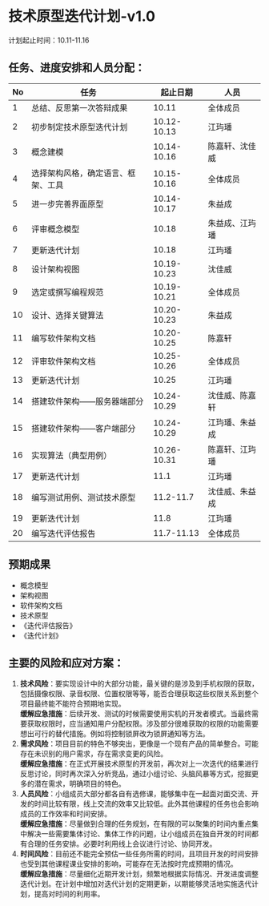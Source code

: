 技术原型迭代计划-v1.0
===================
计划起止时间：10.11-11.16

任务、进度安排和人员分配：
---------------------------
|No|任务|起止日期|人员|
|-----|-----|-----|-----|
|1|总结、反思第一次答辩成果|10.11|全体成员|
|2|初步制定技术原型迭代计划|10.12-10.13|江玙璠|
|3|概念建模|10.14-10.16|陈嘉轩、沈佳威|
|4|选择架构风格，确定语言、框架、工具|10.15-10.16|全体成员|
|5|进一步完善界面原型|10.14-10.17|朱益成|
|6|评审概念模型|10.18|朱益成、江玙璠|
|7|更新迭代计划|10.18|江玙璠|
|8|设计架构视图|10.19-10.23|沈佳威|
|9|选定或撰写编程规范|10.19-10.21|全体成员|
|10|设计、选择关键算法|10.20-10.23|朱益成|
|11|编写软件架构文档|10.20-10.25|陈嘉轩|
|12|评审软件架构文档|10.25-10.26|全体成员|
|13|更新迭代计划|10.25|江玙璠|
|14|搭建软件架构——服务器端部分|10.24-10.29|沈佳威、陈嘉轩|
|15|搭建软件架构——客户端部分|10.24-10.29|江玙璠、朱益成|
|16|实现算法（典型用例）|10.26-10.31|陈嘉轩、江玙璠|
|17|更新迭代计划|11.1|江玙璠|
|18|编写测试用例、测试技术原型|11.2-11.7|沈佳威、朱益成|
|19|更新迭代计划|11.8|江玙璠|
|20|编写迭代评估报告|11.7-11.13|全体成员|


预期成果
--------------------------
+ 概念模型  
+ 架构视图  
+ 软件架构文档  
+ 技术原型  
+ 《迭代评估报告》  
+ 《迭代计划》  
  
主要的风险和应对方案：
-------------------------
1. **技术风险**：要实现设计中的大部分功能，最关键的是涉及到手机权限的获取，包括摄像权限、录音权限、位置权限等等，能否合理获取这些权限关系到整个项目最终能不能符合预期地实现。  
**缓解应急措施**：后续开发、测试的时候需要使用实机的开发者模式。当最终需要获取权限时，应当通知用户分配权限。涉及部分很难获取的权限的功能需要想出可行的替代措施。例如将控制锁屏改为锁屏通知等方法。  
2. **需求风险**：项目目前的特色不够突出，更像是一个现有产品的简单整合。可能存在未识别的用户需求，存在需求变更的风险。  
**缓解应急措施**：在正式开展技术原型的开发前，再次对上一次迭代的结果进行反思讨论，同时再次深入分析竞品，通过小组讨论、头脑风暴等方式，挖掘更多的潜在需求，明确项目的特色。  
3. **人员风险**：小组成员大部分都各自有选修课，能够集中在一起面对面交流、开发的时间比较有限，线上交流的效率又比较低。此外其他课程的任务也会影响成员的工作效率和时间安排。  
**缓解应急措施**：尽量做到合理的任务规划，在有限的可以聚集的时间内重点集中解决一些需要集体讨论、集体工作的问题，让小组成员在独自开发的时间都有合理的任务安排。必要时利用线上会议进行讨论、协同开发。  
4. **时间风险**：目前还不能完全预估一些任务所需的时间，且项目开发的时间安排也受到其他课程课业安排的影响，可能存在无法按时完成预期的情况。  
**缓解应急措施**：尽量细化近期开发计划，频繁地根据实际情况、开发进度调整迭代计划。在计划中增加对迭代计划的定期更新，以期能够灵活地实施迭代计划，提高对时间的利用率。  



